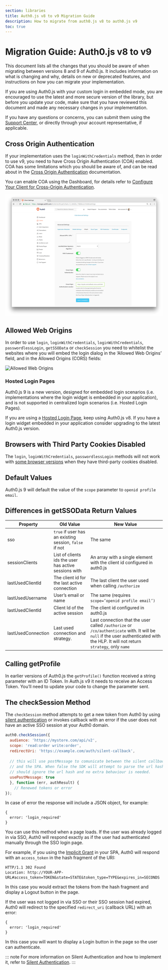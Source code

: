 ```yaml
---
section: libraries
title: Auth0.js v8 to v9 Migration Guide
description: How to migrate from auth0.js v8 to auth0.js v9
toc: true
---
```

# Migration Guide: Auth0.js v8 to v9

This document lists all the changes that you should be aware of when migrating between versions 8 and 9 of Auth0.js. It includes information on what is changing and why, details on new or deprecated features, and instructions on how you can migrate your implementation.

If you are using Auth0.js with your custom login in embedded mode, you are encouraged to use the latest and more secure version of the library, but before you update your code, make sure that you have reviewed this document and made any necessary changes in your implementation. 

If you have any questions or concerns, you can submit them using the [Support Center](${env.DOMAIN_URL_SUPPORT}), or directly through your account representative, if applicable. 

## Cross Origin Authentication

If your implementation uses the `loginWithCredentials` method, then in order to use v9, you need to have Cross Origin Authentication (COA) enabled. COA has some limitations which you should be aware of, and can be read about in the [Cross Origin Authentication](/cross-origin-authentication) documentation.

You can enable COA using the Dashboard, for details refer to [Configure Your Client for Cross-Origin Authentication](/cross-origin-authentication#configure-your-client-for-cross-origin-authentication).

![Cross-Origin Authentication Setting](/media/articles/cross-origin-authentication/cross-origin-settings.png)

## Allowed Web Origins

In order to use `login`, `loginWithCredentials`, `loginWithCredentials`, `passwordlessLogin`, `getSSOData` or `checkSession` you need to whitelist the websites where you will embed the login dialog in the  ‘Allowed Web Origins’ field, and in the Allowed Origins (CORS) fields:

![Allowed Web Origins](/media/articles/libraries/lock/allowed-origins.png)

### Hosted Login Pages

Auth0.js 9 is a new version, designed for embedded login scenarios (i.e. implementations where the login widget is embedded in your application), and is not supported in centralized login scenarios (i.e. Hosted Login Pages).

If you are using a [Hosted Login Page](/hosted-pages/login), keep using Auth0.js v8. If you have a login widget embedded in your application consider upgrading to the latest Auth0.js version. 

## Browsers with Third Party Cookies Disabled

The `login`, `loginWithCredentials`, `passwordlessLogin` methods will not work with [some browser versions](/cross-origin-authentication#browser-testing-matrix) when they have third-party cookies disabled.

## Default Values

Auth0.js 9 will default the value of the `scope` parameter to `openid profile email`.

## Differences in getSSOData Return Values

| Property | Old Value | New Value |
| --- | --- | --- |
| sso | `true` if user has an existing session, `false` if not | The same |
| sessionClients | List of clients ids the user has active sessions with | An array with a single element with the client id configured in auth0.js |
| lastUsedClientId | The client id for the last active connection | The last client the user used when calling `/authorize` |
| lastUsedUsername | User’s email or name | The same (requires `scope=’openid profile email’)` |
| lastUsedClientId | Client Id of the active session  | The client id configured in auth0.js |
| lastUsedConnection | Last used connection and strategy. | Last connection that the user called `/authorize` or `/co/authenticate` with. It will be `null` if the user authenticated with the HLP. It will not return `strategy`, only `name` |

## Calling getProfile

In earlier versions of Auth0.js the `getProfile()` function received a string parameter with an ID Token. In Auth.js v9 it needs to receive an Access Token. You’ll need to update your code to change the parameter sent.

## The checkSession Method

The `checkSession` method attempts to get a new token from Auth0 by using [silent authentication](/api-auth/tutorials/silent-authentication) or invokes callback with an error if the user does not have an active SSO session at your Auth0 domain.

```js
auth0.checkSession({
  audience: 'https://mystore.com/api/v2',
  scope: 'read:order write:order',
  redirectUri: 'https://example.com/auth/silent-callback',

  // this will use postMessage to comunicate between the silent callback
  // and the SPA. When false the SDK will attempt to parse the url hash
  // should ignore the url hash and no extra behaviour is needed.
  usePostMessage: true
  }, function (err, authResult) {
    // Renewed tokens or error
});
```

In case of error the response will include a JSON object, for example:

```text
{
  error: 'login_required'
}
```

You can use this method when a page loads. If the user was already logged in via SSO, Auth0 will respond exactly as if the user had authenticated manually through the SSO login page.

For example, if you using the [Implicit Grant](/api-auth/grant/implicit) in your SPA, Auth0 will respond with an `access_token` in the hash fragment of the URI:

```text
HTTP/1.1 302 Found
Location: http://YOUR-APP-URL#access_token=TOKEN&state=STATE&token_type=TYPE&expires_in=SECONDS
```

In this case you would extract the tokens from the hash fragment and display a Logout button in the page.

If the user was not logged in via SSO or their SSO session had expired, Auth0 will redirect to the specified `redirect_uri` (callback URL) with an error:

```text
{
  error: 'login_required'
}
```

In this case you will want to display a Login button in the page so the user can authenticate. 

::: note
For more information on Silent Authentication and how to implement it, refer to [Silent Authentication](/api-auth/tutorials/silent-authentication).
:::
